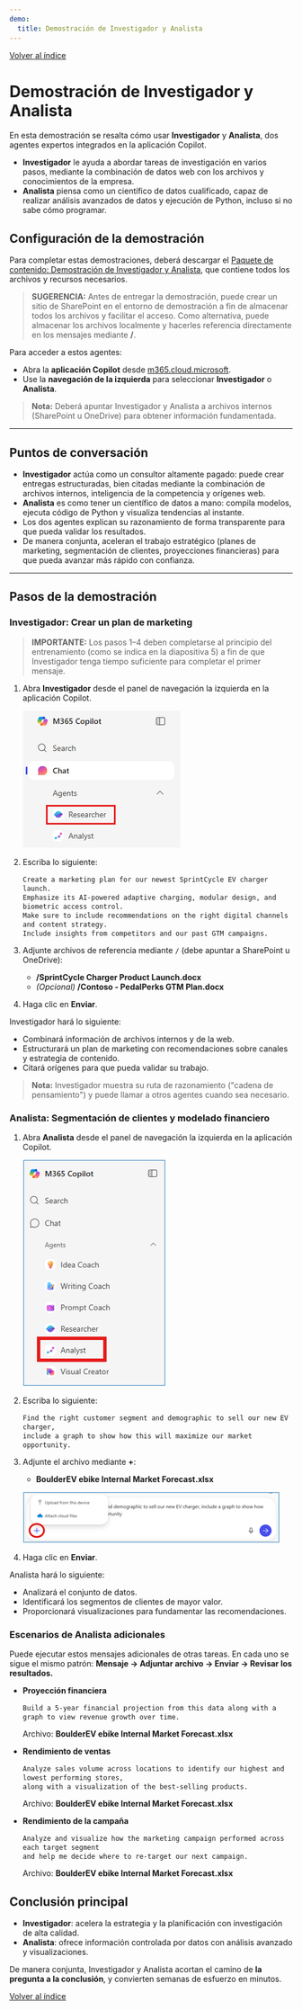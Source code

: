 ```yaml
---
demo:
  title: Demostración de Investigador y Analista
---
```


[Volver al índice](https://microsoftlearning.github.io/MS-4021-Copilot-Immersion-Experience/)

# Demostración de Investigador y Analista

En esta demostración se resalta cómo usar **Investigador** y **Analista**, dos agentes expertos integrados en la aplicación Copilot.  

- **Investigador** le ayuda a abordar tareas de investigación en varios pasos, mediante la combinación de datos web con los archivos y conocimientos de la empresa.  
- **Analista** piensa como un científico de datos cualificado, capaz de realizar análisis avanzados de datos y ejecución de Python, incluso si no sabe cómo programar.  

## Configuración de la demostración

Para completar estas demostraciones, deberá descargar el [Paquete de contenido: Demostración de Investigador y Analista](https://microsoft.sharepoint.com/:u:/r/teams/MTTCentral/Immersion%20Experience%20Source%20Control/MS-4021%20Copilot%20Immersion%20Experience/Demos/Agent%20Demo%20Sample%20Docs/Researcher%20and%20Analyst%20Demo%20-%20Content%20Pack.zip?csf=1&web=1&e=384sFW), que contiene todos los archivos y recursos necesarios.  

> **SUGERENCIA:** Antes de entregar la demostración, puede crear un sitio de SharePoint en el entorno de demostración a fin de almacenar todos los archivos y facilitar el acceso. Como alternativa, puede almacenar los archivos localmente y hacerles referencia directamente en los mensajes mediante **/**.  

Para acceder a estos agentes:  

- Abra la **aplicación Copilot** desde [m365.cloud.microsoft](https://m365.cloud.microsoft).  
- Use la **navegación de la izquierda** para seleccionar **Investigador** o **Analista**.  

> **Nota:** Deberá apuntar Investigador y Analista a archivos internos (SharePoint u OneDrive) para obtener información fundamentada.

---

## Puntos de conversación

- **Investigador** actúa como un consultor altamente pagado: puede crear entregas estructuradas, bien citadas mediante la combinación de archivos internos, inteligencia de la competencia y orígenes web.  
- **Analista** es como tener un científico de datos a mano: compila modelos, ejecuta código de Python y visualiza tendencias al instante.  
- Los dos agentes explican su razonamiento de forma transparente para que pueda validar los resultados.  
- De manera conjunta, aceleran el trabajo estratégico (planes de marketing, segmentación de clientes, proyecciones financieras) para que pueda avanzar más rápido con confianza.  

---

## Pasos de la demostración

### Investigador: Crear un plan de marketing

> **IMPORTANTE:** Los pasos 1–4 deben completarse al principio del entrenamiento (como se indica en la diapositiva 5) a fin de que Investigador tenga tiempo suficiente para completar el primer mensaje.

1. Abra **Investigador** desde el panel de navegación la izquierda en la aplicación Copilot.  

    ![Recorte de pantalla en el que se muestra la selección de Investigador en el menú M365 Copilot.](../Prompts/Media/researcher.png)  

1. Escriba lo siguiente:

    ```text
    Create a marketing plan for our newest SprintCycle EV charger launch. 
    Emphasize its AI-powered adaptive charging, modular design, and biometric access control. 
    Make sure to include recommendations on the right digital channels and content strategy. 
    Include insights from competitors and our past GTM campaigns.
    ```

1. Adjunte archivos de referencia mediante `/` (debe apuntar a SharePoint u OneDrive):  

   - **/SprintCycle Charger Product Launch.docx**  
   - *(Opcional)* **/Contoso - PedalPerks GTM Plan.docx**  

1. Haga clic en **Enviar**.  

Investigador hará lo siguiente:  

- Combinará información de archivos internos y de la web.  
- Estructurará un plan de marketing con recomendaciones sobre canales y estrategia de contenido.  
- Citará orígenes para que pueda validar su trabajo.  

> **Nota:** Investigador muestra su ruta de razonamiento ("cadena de pensamiento") y puede llamar a otros agentes cuando sea necesario.  

### Analista: Segmentación de clientes y modelado financiero

1. Abra **Analista** desde el panel de navegación la izquierda en la aplicación Copilot.  

    ![Recorte de pantalla en el que se muestra la selección de Analista en el menú M365 Copilot.](../Prompts/Media/analyst.png)  

1. Escriba lo siguiente:

    ```text
    Find the right customer segment and demographic to sell our new EV charger, 
    include a graph to show how this will maximize our market opportunity.
    ```

1. Adjunte el archivo mediante **+**:  

   - **BoulderEV ebike Internal Market Forecast.xlsx**  

    ![Recorte de pantalla en el que se muestran los archivos adjuntos en Analista.](../Prompts/Media/Analyst-Attach-Files.png)  

1. Haga clic en **Enviar**.  

Analista hará lo siguiente:  

- Analizará el conjunto de datos.  
- Identificará los segmentos de clientes de mayor valor.  
- Proporcionará visualizaciones para fundamentar las recomendaciones.  

### Escenarios de Analista adicionales

Puede ejecutar estos mensajes adicionales de otras tareas. En cada uno se sigue el mismo patrón: **Mensaje → Adjuntar archivo → Enviar → Revisar los resultados.**

- **Proyección financiera**  

    ```text
    Build a 5-year financial projection from this data along with a graph to view revenue growth over time.
    ```  

    Archivo: **BoulderEV ebike Internal Market Forecast.xlsx**  

- **Rendimiento de ventas**  

    ```text
    Analyze sales volume across locations to identify our highest and lowest performing stores, 
    along with a visualization of the best-selling products.
    ```  

    Archivo: **BoulderEV ebike Internal Market Forecast.xlsx**  

- **Rendimiento de la campaña**  

    ```text
    Analyze and visualize how the marketing campaign performed across each target segment 
    and help me decide where to re-target our next campaign.
    ```  

    Archivo: **BoulderEV ebike Internal Market Forecast.xlsx**  

## Conclusión principal

- **Investigador**: acelera la estrategia y la planificación con investigación de alta calidad.  
- **Analista**: ofrece información controlada por datos con análisis avanzado y visualizaciones.  

De manera conjunta, Investigador y Analista acortan el camino de **la pregunta a la conclusión**, y convierten semanas de esfuerzo en minutos.  

[Volver al índice](https://microsoftlearning.github.io/MS-4021-Copilot-Immersion-Experience/)
